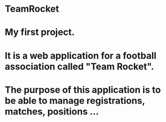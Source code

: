# TeamRocket
#
# My first project.
# It is a web application for a football association called "Team Rocket".
# The purpose of this application is to be able to manage registrations, matches, positions ...
